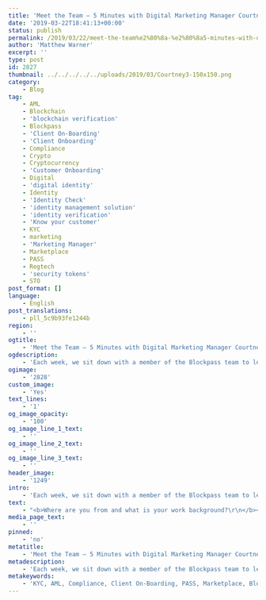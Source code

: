 ```yaml
---
title: 'Meet the Team — 5 Minutes with Digital Marketing Manager Courtney Lau'
date: '2019-03-22T18:41:13+00:00'
status: publish
permalink: /2019/03/22/meet-the-team%e2%80%8a-%e2%80%8a5-minutes-with-digital-marketing-manager-courtney-lau
author: 'Matthew Warner'
excerpt: ''
type: post
id: 2827
thumbnail: ../../../../../uploads/2019/03/Courtney3-150x150.png
category:
    - Blog
tag:
    - AML
    - Blockchain
    - 'blockchain verification'
    - Blockpass
    - 'Client On-Boarding'
    - 'Client Onboarding'
    - Compliance
    - Crypto
    - Cryptocurrency
    - 'Customer Onboarding'
    - Digital
    - 'digital identity'
    - Identity
    - 'Identity Check'
    - 'identity management solution'
    - 'identity verification'
    - 'Know your customer'
    - KYC
    - marketing
    - 'Marketing Manager'
    - Marketplace
    - PASS
    - Regtech
    - 'security tokens'
    - STO
post_format: []
language:
    - English
post_translations:
    - pll_5c9b93fe1244b
region:
    - ''
ogtitle:
    - 'Meet the Team — 5 Minutes with Digital Marketing Manager Courtney Lau'
ogdescription:
    - 'Each week, we sit down with a member of the Blockpass team to learn where they come from, what their day to day looks like, and what they love about blockchain.  '
ogimage:
    - '2828'
custom_image:
    - 'Yes'
text_lines:
    - '1'
og_image_opacity:
    - '100'
og_image_line_1_text:
    - ''
og_image_line_2_text:
    - ''
og_image_line_3_text:
    - ''
header_image:
    - '1249'
intro:
    - 'Each week, we sit down with a member of the Blockpass team to learn where they come from, what their day to day looks like, and what they love about blockchain.  '
text:
    - "<b>Where are you from and what is your work background?\r\n</b><span style=\"font-weight: 400;\">I was born and raised in Hong Kong before going to university in the US to get my bachelor degree. Since then I have been working in 4A advertising agencies, mainly handling online advertising campaigns.</span>\r\n\r\n<b>What is your role at Blockpass?\r\n</b><span style=\"font-weight: 400;\">I work on different digital marketing channels, social media and helping with events etc.</span>\r\n\r\n<b>What do your daily activities look like?\r\n</b><span style=\"font-weight: 400;\">At work, I usually check and respond to emails and messages, make some calls and go through a number of different tasks depending on the day. If I have time after work, I will work out, hang out with friends or watch a movie to relax!</span>\r\n\r\n<b>How did you get involved in Blockpass?\r\n</b><span style=\"font-weight: 400;\">I joined the team less than a month ago after meeting with Hans and Caitlin. I am very excited to be a new member of the Blockpass team! </span>\r\n\r\n<b>What’s your favourite blockchain related benefit?\r\n</b><span style=\"font-weight: 400;\">I think the biggest benefit of blockchain is decentralization, as blockchain will use this to eliminate the risks of data breaches, hacking and other bad practices. </span>\r\n\r\n<b>Where do you see the industry headed over the next 5 years?\r\n</b><span style=\"font-weight: 400;\">Blockchain and KYC are still most associated with ICOs, but in near future I believe the technology will go mainstream to meet the needs of data security and transparency. </span>\r\n\r\n<b>If you could spend an hour with anyone from history, who would it be and why?\r\n</b><span style=\"font-weight: 400;\">I would love to spend an hour talking to Stephen Hawking. I have always been a fan of space and time travelling. It would be great if I could discuss these kinds of topics with him and learn from him.</span>\r\n\r\n&nbsp;"
media_page_text:
    - ''
pinned:
    - 'no'
metatitle:
    - 'Meet the Team — 5 Minutes with Digital Marketing Manager Courtney Lau'
metadescription:
    - 'Each week, we sit down with a member of the Blockpass team to learn where they come from, what their day to day looks like, and what they love about blockchain.  '
metakeywords:
    - 'KYC, AML, Compliance, Client On-Boarding, PASS, Marketplace, Blockpass, Identity, Identity Verification, Customer Onboarding, Digital identity, identity management solution, Identity Verification, Know your customer, regtech, security tokens, sto, blockchain verification, ,identity check, client onboarding, cryptocurrency, blockchain, crypto, marketing, Marketing Manager, Digital'
---
```

<!DOCTYPE html PUBLIC "-//W3C//DTD HTML 4.0 Transitional//EN" "http://www.w3.org/TR/REC-html40/loose.dtd">
<?xml encoding="UTF-8">

